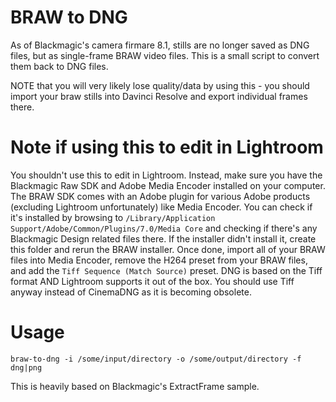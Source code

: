 # BRAW to DNG

As of Blackmagic's camera firmare 8.1, stills are no longer saved as DNG files, but as single-frame BRAW video files. This is a small script to convert them back to DNG files.

NOTE that you will very likely lose quality/data by using this - you should import your braw stills into Davinci Resolve and export individual frames there.

# Note if using this to edit in Lightroom

You shouldn't use this to edit in Lightroom. Instead, make sure you have the Blackmagic Raw SDK and Adobe Media Encoder installed on your computer. The BRAW SDK comes with an Adobe plugin for various Adobe products (excluding Lightroom unfortunately) like Media Encoder. You can check if it's installed by browsing to `/Library/Application Support/Adobe/Common/Plugins/7.0/Media Core` and checking if there's any Blackmagic Design related files there. If the installer didn't install it, create this folder and rerun the BRAW installer. Once done, import all of your BRAW files into Media Encoder, remove the H264 preset from your BRAW files, and add the `Tiff Sequence (Match Source)` preset. DNG is based on the Tiff format AND Lightroom supports it out of the box. You should use Tiff anyway instead of CinemaDNG as it is becoming obsolete.

# Usage

```
braw-to-dng -i /some/input/directory -o /some/output/directory -f dng|png
```

This is heavily based on Blackmagic's ExtractFrame sample.

